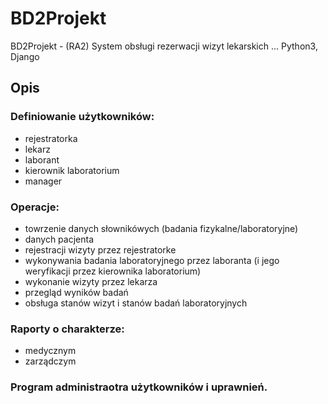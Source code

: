 # BD2Projekt
BD2Projekt - (RA2) System obsługi rezerwacji wizyt lekarskich
...
Python3, Django

## Opis

### Definiowanie użytkowników:
- rejestratorka
- lekarz
- laborant
- kierownik laboratorium
- manager

### Operacje:
- towrzenie danych słownikówych (badania fizykalne/laboratoryjne)
- danych pacjenta
- rejestracji wizyty przez rejestratorke
- wykonywania badania laboratoryjnego przez laboranta (i jego weryfikacji przez kierownika laboratorium)
- wykonanie wizyty przez lekarza
- przegląd wyników badań
- obsługa stanów wizyt i stanów badań laboratoryjnych

### Raporty o charakterze:
- medycznym
- zarządczym

### Program administraotra użytkowników i uprawnień.
